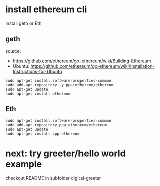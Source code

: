 # install ethereum cli

Install geth or Eth
## geth

source:
- https://github.com/ethereum/go-ethereum/wiki/Building-Ethereum
- Ubuntu: https://github.com/ethereum/go-ethereum/wiki/Installation-Instructions-for-Ubuntu

```
sudo apt-get install software-properties-common
sudo add-apt-repository -y ppa:ethereum/ethereum
sudo apt-get update
sudo apt-get install ethereum
```

## Eth

```
sudo apt-get install software-properties-common
sudo add-apt-repository ppa:ethereum/ethereum
sudo apt-get update
sudo apt-get install cpp-ethereum
```

# next: try greeter/hello world example
checkout README in subfolder digital-greeter
